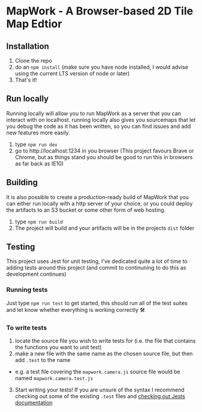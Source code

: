 # MapWork - A Browser-based 2D Tile Map Edtior

## Installation

1. Clone the repo
2. do an `npm install` (make sure you have node installed, I would advise using the current LTS version of node or later)
3. That's it!

## Run locally

Running locally will allow you to run MapWork as a
server that you can interact with on localhost. running locally also gives you sourcemaps that let you debug the code as it has been written, so you can find issues and add new features more easily.

1. type `npm run dev`
2. go to http://localhost:1234 in you browser (This project favours Brave or Chrome, but as things stand you should be good to run this in browsers as far back as IE10)

## Building

It is also possible to create a production-ready build of MapWork that you can either run locally with a http server of your choice, or you could deploy the artifacts to an S3 bucket or some other form of web hosting.

1. type `npm run build`
2. The project will build and your artifacts will be in the projects `dist` folder

## Testing

This project uses Jest for unit testing, I've dedicated quite a lot of time to adding tests around this project (and commit to continuning to do this as development continues)

### Running tests

Just type `npm run test` to get started, this should run all of the test suites and let know whether everything is working correctly 🛠️

### To write tests

1. locate the source file you wish to write tests for (i.e. the file that contains the functions you want to unit test)
2. make a new file with the same name as the chosen source file, but then add `.test` to the name

- e.g. a test file covering the `mapwork.camera.js` source file would be named `mapwork.camera.test.js`

3. Start writing your tests! If you are unsure of the syntax I recommend checking out some of the existing `.test` files and [checking out Jests documentation](https://jestjs.io/docs/en/expect)
